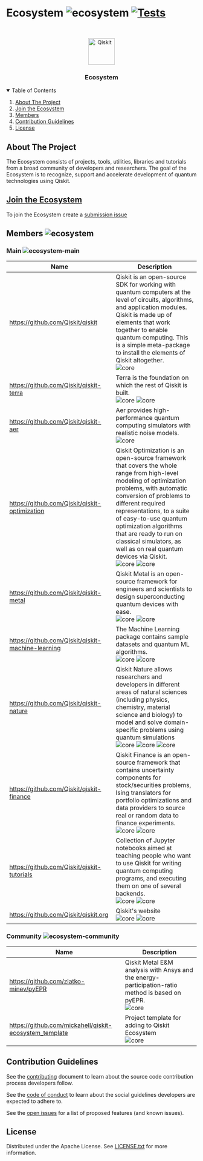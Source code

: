 # Ecosystem ![ecosystem](https://img.shields.io/badge/Qiskit-Ecosystem-blueviolet) [![Tests](https://github.com/qiskit-community/ecosystem/actions/workflows/tests.yml/badge.svg?branch=main)](https://github.com/qiskit-community/ecosystem/actions/workflows/tests.yml)

<!-- PROJECT LOGO -->
<br />
<p align="center">
  <p align="center">
    <a href="https://qiskit.org/">
      <img alt="Qiskit" src="https://qiskit.org/images/qiskit-logo.png" width="70" />
    </a>
  </p>
  <h3 align="center">Ecosystem</h3>
</p>


<!-- TABLE OF CONTENTS -->
<details open="open">
  <summary>Table of Contents</summary>
  <ol>
    <li>
      <a href="#about-the-project">About The Project</a>
    </li>
    <li><a href="#join-the-ecosystem">Join the Ecosystem</a></li>
    <li><a href="#members">Members</a></li>
    <li><a href="#contribution-guidelines">Contribution Guidelines</a></li>
    <li><a href="#license">License</a></li>
  </ol>
</details>



<!-- ABOUT THE PROJECT -->
## About The Project

The Ecosystem consists of projects, tools, utilities, libraries and tutorials from a broad community of developers and researchers.
The goal of the Ecosystem is to recognize, support and accelerate development of quantum technologies using Qiskit.



## [Join the Ecosystem](https://github.com/qiskit-community/ecosystem/issues/new?labels=&template=submission.yml&title=%5BSubmission%5D%3A+)

To join the Ecosystem create a [submission issue](https://github.com/qiskit-community/ecosystem/issues/new?labels=&template=submission.yml&title=%5BSubmission%5D%3A+)


## Members ![ecosystem](https://img.shields.io/badge/Qiskit-Ecosystem-blueviolet)

### Main ![ecosystem-main](https://img.shields.io/badge/Qiskit-Main-blueviolet)

|  Name | Description  |
|---|---|
| https://github.com/Qiskit/qiskit | Qiskit is an open-source SDK for working with quantum computers at the level of circuits, algorithms, and application modules. Qiskit is made up of elements that work together to enable quantum computing. This is a simple meta-package to install the elements of Qiskit altogether. <br/>  ![core](https://img.shields.io/badge/meta-gray.svg)  <br/> |
| https://github.com/Qiskit/qiskit-terra | Terra is the foundation on which the rest of Qiskit is built. <br/>  ![core](https://img.shields.io/badge/circuit-gray.svg)  ![core](https://img.shields.io/badge/pulse-gray.svg)  <br/> |
| https://github.com/Qiskit/qiskit-aer | Aer provides high-performance quantum computing simulators with realistic noise models. <br/>  ![core](https://img.shields.io/badge/simulation-gray.svg)  <br/> |
| https://github.com/Qiskit/qiskit-optimization | Qiskit Optimization is an open-source framework that covers the whole range from high-level modeling of optimization problems, with automatic conversion of problems to different required representations, to a suite of easy-to-use quantum optimization algorithms that are ready to run on classical simulators, as well as on real quantum devices via Qiskit. <br/>  ![core](https://img.shields.io/badge/algorithms-gray.svg)  ![core](https://img.shields.io/badge/optimization-gray.svg)  <br/> |
| https://github.com/Qiskit/qiskit-metal | Qiskit Metal is an open-source framework for engineers and scientists to design superconducting quantum devices with ease. <br/>  ![core](https://img.shields.io/badge/hardware-gray.svg)  ![core](https://img.shields.io/badge/design-gray.svg)  <br/> |
| https://github.com/Qiskit/qiskit-machine-learning | The Machine Learning package contains sample datasets and quantum ML algorithms. <br/>  ![core](https://img.shields.io/badge/algorithms-gray.svg)  ![core](https://img.shields.io/badge/ml-gray.svg)  <br/> |
| https://github.com/Qiskit/qiskit-nature | Qiskit Nature allows researchers and developers in different areas of natural sciences (including physics, chemistry, material science and biology) to model and solve domain-specific problems using quantum simulations <br/>  ![core](https://img.shields.io/badge/algorithms-gray.svg)  ![core](https://img.shields.io/badge/physics-gray.svg)  ![core](https://img.shields.io/badge/chemistry-gray.svg)  <br/> |
| https://github.com/Qiskit/qiskit-finance | Qiskit Finance is an open-source framework that contains uncertainty components for stock/securities problems, Ising translators for portfolio optimizations and data providers to source real or random data to finance experiments. <br/>  ![core](https://img.shields.io/badge/algorithms-gray.svg)  ![core](https://img.shields.io/badge/finance-gray.svg)  <br/> |
| https://github.com/Qiskit/qiskit-tutorials | Collection of Jupyter notebooks aimed at teaching people who want to use Qiskit for writing quantum computing programs, and executing them on one of several backends. <br/>  ![core](https://img.shields.io/badge/education-gray.svg)  ![core](https://img.shields.io/badge/community-gray.svg)  <br/> |
| https://github.com/Qiskit/qiskit.org | Qiskit's website <br/>  ![core](https://img.shields.io/badge/community-gray.svg)  ![core](https://img.shields.io/badge/web-gray.svg)  <br/> |


### Community ![ecosystem-community](https://img.shields.io/badge/Qiskit-Community-blueviolet)

|  Name | Description  |
|---|---|
| https://github.com/zlatko-minev/pyEPR | Qiskit Metal E&M analysis with Ansys and the energy-participation-ratio method is based on pyEPR. <br/>  ![core](https://img.shields.io/badge/plugin-gray.svg)  <br/> |
| https://github.com/mickahell/qiskit-ecosystem_template | Project template for adding to Qiskit Ecosystem <br/>  ![core](https://img.shields.io/badge/tool-gray.svg)  <br/> |


## Contribution Guidelines

See the [contributing](./CONTRIBUTING.md) document to learn about the source code contribution process developers follow.

See the [code of conduct](./CODE_OF_CONDUCT.md) to learn about the social guidelines developers are expected to adhere to.

See the [open issues](https://github.com/qiskit-community/ecosystem/issues) for a list of proposed features (and known issues).



## License

Distributed under the Apache License. See [LICENSE.txt](./LICENSE) for more information.